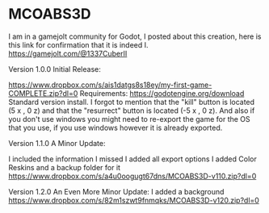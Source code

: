 # MCOABS3D

I am in a gamejolt community for Godot, I posted about this creation, here is this link for confirmation that it is indeed I.
https://gamejolt.com/@1337CuberII

Version 1.0.0 Initial Release:

https://www.dropbox.com/s/ais1datgs8s18ey/my-first-game-COMPLETE.zip?dl=0
Requirements:
https://godotengine.org/download
Standard version install.
I forgot to mention that the "kill" button is located (5 x , 0 z) and that the "resurrect" button is located (-5 x , 0 z).
And also if you don't use windows you might need to re-export the game for the OS that you use, if you use windows however it is already exported.

Version 1.1.0 A Minor Update:

I included the information I missed
I added all export options
I added Color Reskins and a backup folder for it
https://www.dropbox.com/s/a4u0oogugt67dns/MCOABS3D-v110.zip?dl=0

Version 1.2.0 An Even More Minor Update:
I added a background
https://www.dropbox.com/s/82m1szwt9fnmqks/MCOABS3D-v120.zip?dl=0
